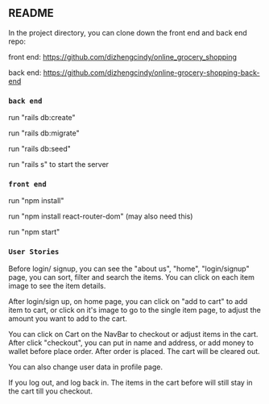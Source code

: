 

## README

In the project directory, you can clone down the front end and back end  repo:

front end: https://github.com/dizhengcindy/online_grocery_shopping

back end: https://github.com/dizhengcindy/online-grocery-shopping-back-end

### `back end`

run "rails db:create"

run "rails db:migrate"

run "rails db:seed"

run "rails s" to start the server

### `front end`

run "npm install"

run "npm install react-router-dom" (may also need this)

run "npm start"

### `User Stories`

Before login/ signup, you can see the "about us", "home", "login/signup" page, you can sort, filter and search the items. You can click on each item image to see the item details. 

After login/sign up, on home page, you can click on "add to cart" to add item to cart, or click on it's image to go to the single item page, to adjust the amount you want to add to the cart.

You can click on Cart on the NavBar to checkout or adjust items in the cart. After click "checkout", you can put in name and address, or add money to wallet before place order. After order is placed. The cart will be cleared out.

You can also change user data in profile page.

If you log out, and log back in. The items in the cart before will still stay in the cart till you checkout.

